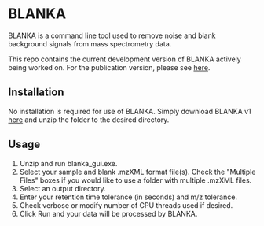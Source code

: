 # BLANKA

BLANKA is a command line tool used to remove noise and blank background signals from mass spectrometry data.

This repo contains the current development version of BLANKA actively being worked on. For the publication version, please see [here](https://github.com/gtluu/blanka).

## Installation
No installation is required for use of BLANKA. Simply download BLANKA v1 [here](https://mega.nz/file/b9hg2AxL#ii9cj1wb8HqZAho1MC1ZWA1cVDbdjEV-bZj9BRiWM8k) and unzip the folder to the desired directory.

## Usage
1. Unzip and run blanka_gui.exe.
2. Select your sample and blank .mzXML format file(s). Check the "Multiple Files" boxes if you would like to use a folder with multiple .mzXML files.
3. Select an output directory.
4. Enter your retention time tolerance (in seconds) and m/z tolerance.
5. Check verbose or modify number of CPU threads used if desired.
6. Click Run and your data will be processed by BLANKA.

